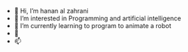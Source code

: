 - 👋 Hi, I’m hanan al zahrani
- 👀 I’m interested in Programming and artificial intelligence
- 🌱 I’m currently learning  to program to animate a robot
- 💞️ 
- 📫  

<!---
hanan1406a/hanan1406a is a ✨ special ✨ repository because its `README.md` (this file) appears on your GitHub profile.
You can click the Preview link to take a look at your changes.
--->

